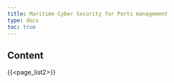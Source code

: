 ```yaml
---
title: Maritime Cyber Security for Ports management 
type: docs
toc: true
---
```

## Content

{{<page_list2>}}
